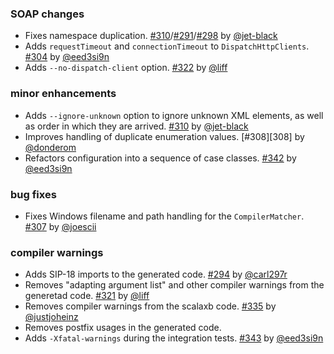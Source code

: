   [@carl297r]: https://github.com/carl297r
  [@joescii]: https://github.com/joescii
  [@donderom]: https://github.com/donderom
  [@jet-black]: https://github.com/jet-black
  [@liff]: https://github.com/liff
  [@justjoheinz]: https://github.com/justjoheinz
  [@eed3si9n]: https://github.com/eed3si9n

  [291]: https://github.com/eed3si9n/scalaxb/issues/291
  [298]: https://github.com/eed3si9n/scalaxb/issues/298
  [294]: https://github.com/eed3si9n/scalaxb/pull/294
  [304]: https://github.com/eed3si9n/scalaxb/pull/304
  [307]: https://github.com/eed3si9n/scalaxb/pull/307
  [310]: https://github.com/eed3si9n/scalaxb/pull/310
  [321]: https://github.com/eed3si9n/scalaxb/pull/321
  [322]: https://github.com/eed3si9n/scalaxb/pull/322
  [335]: https://github.com/eed3si9n/scalaxb/pull/335
  [342]: https://github.com/eed3si9n/scalaxb/pull/342
  [343]: https://github.com/eed3si9n/scalaxb/pull/343

### SOAP changes

- Fixes namespace duplication. [#310][310]/[#291][291]/[#298][298] by [@jet-black][@jet-black]
- Adds `requestTimeout` and `connectionTimeout` to `DispatchHttpClients`. [#304][304] by [@eed3si9n][@eed3si9n]
- Adds `--no-dispatch-client` option. [#322][322] by [@liff][@liff]

### minor enhancements

- Adds `--ignore-unknown` option to ignore unknown XML elements, as well as order in which they are arrived. [#310][310] by [@jet-black][@jet-black]
- Improves handling of duplicate enumeration values. [#308][308] by [@donderom][@donderom]
- Refactors configuration into a sequence of case classes. [#342][342] by [@eed3si9n][@eed3si9n]

### bug fixes

- Fixes Windows filename and path handling for the `CompilerMatcher`. [#307][307] by [@joescii][@joescii]

### compiler warnings

- Adds SIP-18 imports to the generated code. [#294][294] by [@carl297r][@carl297r]
- Removes "adapting argument list" and other compiler warnings from the generetad code. [#321][321] by [@liff][@liff]
- Removes compiler warnings from the scalaxb code. [#335][335] by [@justjoheinz][@justjoheinz]
- Removes postfix usages in the generated code.
- Adds `-Xfatal-warnings` during the integration tests. [#343][343] by [@eed3si9n][@eed3si9n]
